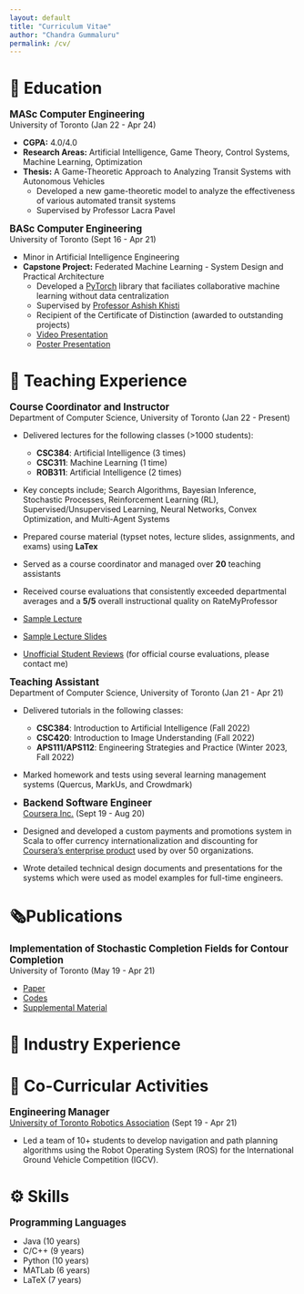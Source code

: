 ```yaml
---
layout: default
title: "Curriculum Vitae"
author: "Chandra Gummaluru"
permalink: /cv/
---
```


# 📖 Education
<big><b>MASc Computer Engineering</b></big><br>
University of Toronto (Jan 22 - Apr 24)
 - **CGPA:** 4.0/4.0
 - **Research Areas:** Artificial Intelligence, Game Theory, Control Systems, Machine Learning, Optimization
 - **Thesis:** A Game-Theoretic Approach to Analyzing Transit Systems with Autonomous Vehicles
	 - Developed a new game-theoretic model to analyze the effectiveness of various automated transit systems
	 - Supervised by Professor Lacra Pavel 

<big><b>BASc Computer Engineering</b></big><br>
University of Toronto (Sept 16 - Apr 21)
 - Minor in Artificial Intelligence Engineering
 - **Capstone Project:** Federated Machine Learning - System Design and Practical Architecture
      - Developed a [PyTorch](https://pytorch.org/) library that faciliates collaborative machine learning without data centralization
      - Supervised by [Professor Ashish Khisti](https://www.ece.utoronto.ca/people/khisti-a/)
      - Recipient of the Certificate of Distinction (awarded to outstanding projects)
      - [Video Presentation](https://youtu.be/Ep5phZmgyEA)
      - [Poster Presentation](https://github.com/chandra-gummaluru/chandra-gummaluru.github.io/raw/master/media/notes/poster.pdf)
     
# 🍎 Teaching Experience

<big><b>Course Coordinator and Instructor</b></big><br>
Department of Computer Science, University of Toronto (Jan 22 - Present)
 - Delivered lectures for the following classes (>1000 students):
	 - **CSC384**: Artificial Intelligence (3 times)
	 - **CSC311**: Machine Learning (1 time)
	 - **ROB311**: Artificial Intelligence (2 times)

- Key concepts include; Search Algorithms, Bayesian Inference, Stochastic Processes, Reinforcement Learning (RL), Supervised/Unsupervised Learning, Neural Networks, Convex Optimization, and Multi-Agent Systems
 - Prepared course material (typset notes, lecture slides, assignments, and exams) using **LaTex**
 - Served as a course coordinator and managed over **20** teaching assistants
 - Received course evaluations that consistently exceeded departmental averages and a **5/5** overall instructional quality on RateMyProfessor
 - [Sample Lecture](https://www.youtube.com/watch?v=gy3e1OVj_Hw)
 - [Sample Lecture Slides](https://github.com/chandra-gummaluru/chandra-gummaluru.github.io/raw/master/media/cv/rob311w24_ch9_slides_full.pdf)
 - [Unofficial Student Reviews](https://www.ratemyprofessors.com/professor/2818613) (for official course evaluations, please contact me)

 
<big><b>Teaching Assistant</b></big><br>
Department of Computer Science, University of Toronto  (Jan 21 - Apr 21)

 - Delivered tutorials in the following classes:
	 - **CSC384**: Introduction to Artificial Intelligence (Fall 2022)
	 - **CSC420**: Introduction to Image Understanding (Fall 2022)
	 - **APS111/APS112**: Engineering Strategies and Practice (Winter 2023, Fall 2022)
 - Marked homework and tests using several learning management systems (Quercus, MarkUs, and Crowdmark)

 - <big><b>Backend Software Engineer</b></big><br>
[Coursera Inc.](https://www.coursera.org/) (Sept 19 - Aug 20)

 - Designed and developed a custom payments and promotions system in Scala to offer currency internationalization and discounting for [Coursera’s enterprise product](https://www.coursera.org/business/) used by over 50 organizations.
 - Wrote detailed technical design documents and presentations for the systems which were used as model examples for full-time engineers.
 

# 🗞️Publications
<big><b>Implementation of Stochastic Completion Fields for Contour Completion</b></big><br>
University of Toronto (May 19 - Apr 21)

 - [Paper](https://mrezanejad.github.io/files/bmvc2021.pdf)
 - [Codes](https://github.com/sidguptacode/Stochastic_Completion_Fields)
 - [Supplemental Material](https://www.bmvc2021-virtualconference.com/assets/supp/1075_supp.zip)

# 💼 Industry Experience

# 🤝 Co-Curricular Activities
<big><b>Engineering Manager</b></big><br>
[University of Toronto Robotics Association](http://www.utra.ca/) (Sept 19 - Apr 21)

 - Led a team of 10+ students to develop navigation and path planning algorithms using the Robot Operating System (ROS) for the International Ground Vehicle Competition (IGCV).

# ⚙️ Skills
<big><b>Programming Languages</b></big>

- Java (10 years)
- C/C++ (9 years)
- Python (10 years)
- MATLab (6 years)
- LaTeX (7 years)
